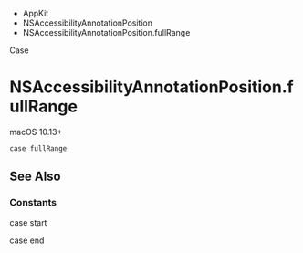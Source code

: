 

- AppKit
- NSAccessibilityAnnotationPosition
-  NSAccessibilityAnnotationPosition.fullRange 

Case

# NSAccessibilityAnnotationPosition.fullRange

macOS 10.13+

``` source
case fullRange
```

## See Also

### Constants

case start

case end


